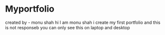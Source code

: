# Myportfolio
created by - monu shah 
hi 
I am monu shah i create my first portfolio and
this is not responseb you can only see this on laptop and desktop 
